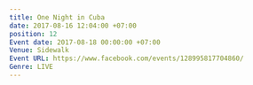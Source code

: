 ```yaml
---
title: One Night in Cuba
date: 2017-08-16 12:04:00 +07:00
position: 12
Event date: 2017-08-18 00:00:00 +07:00
Venue: Sidewalk
Event URL: https://www.facebook.com/events/128995817704860/
Genre: LIVE
---
```



